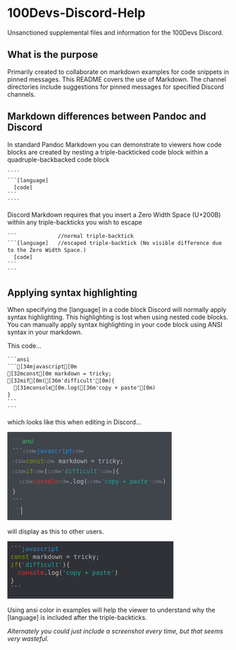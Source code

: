 # 100Devs-Discord-Help
Unsanctioned supplemental files and information for the 100Devs Discord.

## What is the purpose

Primarily created to collaborate on markdown examples for code snippets in pinned messages.
This README covers the use of Markdown. The channel directories include suggestions for pinned messages for specified Discord channels. 

## Markdown differences between Pandoc and Discord

In standard Pandoc Markdown you can demonstrate to viewers how code blocks are created by nesting a triple-backticked code block within a quadruple-backbacked code block

<!--- Note: If you are viewing this file in raw mode please realize that I am using an additional layer of codeblocks in order for GitHub to create this README--->
`````
````
```[language]
  [code]
```
````
`````

Discord Markdown requires that you insert a Zero Width Space (U+200B) within any triple-backticks you wish to escape
````
```             //normal triple-backtick
`​``[language]   //escaped triple-backtick (No visible difference due to the Zero Width Space.)
  [code] 
`​``
```
````

## Applying syntax highlighting 
When specifying the [language] in a code block Discord will normally apply syntax highlighting. This highlighting is lost when using nested code blocks. You can manually apply syntax highlighting in your code block using ANSI syntax in your markdown.

<p>This code...</p>

````
```ansi
`​``[34mjavascript[0m
[32mconst[0m markdown = tricky;
[32mif[0m([36m'difficult'[0m){
  [31mconsole[0m.log([36m'copy + paste'[0m)
}
`​``
```
````

<p>which looks like this when editing in Discord...</p>
<img src="images/discordansi.png">
<p>will display as this to other users.</p>
<img src="images/discordansirender.png">
<p>Using ansi color in examples will help the viewer to understand why the [language] is included after the triple-backticks.</p>

*Alternately you could just include a screenshot every time, but that seems very wasteful.*
